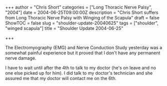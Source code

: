 +++
author = "Chris Short"
categories = ["Long Thoracic Nerve Palsy", "2004"]
date = 2004-06-25T09:00:00Z
description = "Chris Short suffers from Long Thoracic Nerve Palsy with Winging of the Scapula"
draft = false
ShowTOC = false
slug = "shoulder-update-20040625"
tags = ["shoulder", "winged scapula"]
title = "Shoulder Update 2004-06-25"

+++

The Electromyography (EMG) and Nerve Conduction Study yesterday was a somewhat painful experience but it proved that I don't have any permanent nerve damage.

I have to wait until after the 4th to talk to my doctor (he's on leave and no one else picked up for him). I did talk to my doctor's technician and she assured me that my doctor will contact me on the 6th.